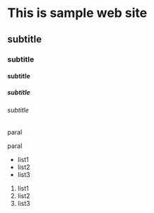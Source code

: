 # This is sample web site
## subtitle
### subtitle
#### subtitle
##### subtitle
###### subtitle

paral

paral

- list1
- list2
- list3

1. list1
2. list2
3. list3